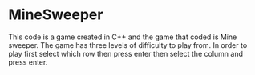 # MineSweeper
This code is a game created in C++ and the game that coded is Mine sweeper. The game has three levels of difficulty to play from. In order to play first select which row then press enter then select the column and press enter.
